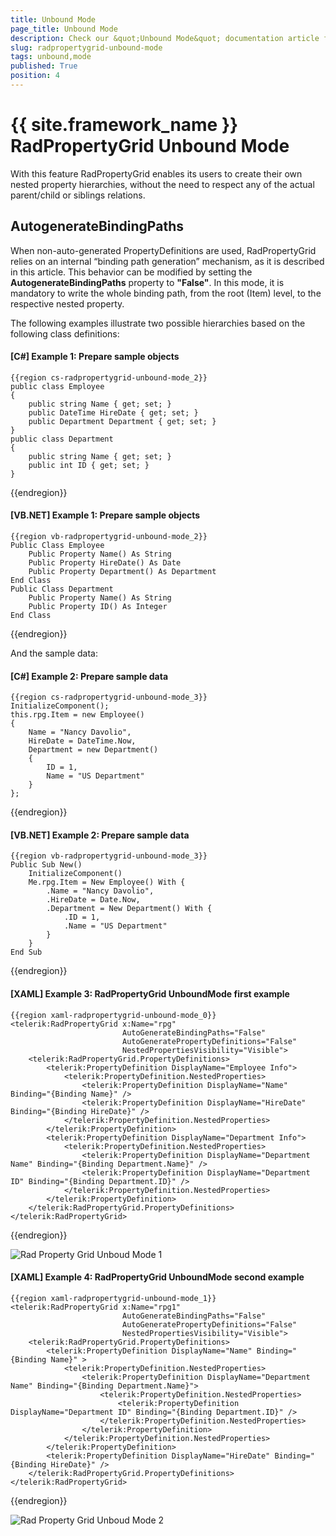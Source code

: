 ```yaml
---
title: Unbound Mode
page_title: Unbound Mode
description: Check our &quot;Unbound Mode&quot; documentation article for the RadPropertyGrid {{ site.framework_name }} control.
slug: radpropertygrid-unbound-mode
tags: unbound,mode
published: True
position: 4
---
```


# {{ site.framework_name }} RadPropertyGrid Unbound Mode

With this feature RadPropertyGrid enables its users to create their own nested property hierarchies, without the need to respect any of the actual parent/child or siblings relations. 

## AutogenerateBindingPaths

When non-auto-generated PropertyDefinitions are used, RadPropertyGrid relies on an internal “binding path generation” mechanism, as it is described in this article. This behavior can be modified by setting the __AutogenerateBindingPaths__ property to __"False"__. In this mode, it is mandatory to write the whole binding path, from the root (Item) level, to the respective nested property. 

The following examples illustrate two possible hierarchies based on the following class definitions:

#### __[C#] Example 1: Prepare sample objects__

	{{region cs-radpropertygrid-unbound-mode_2}}
	public class Employee
	{
	    public string Name { get; set; }
	    public DateTime HireDate { get; set; }
	    public Department Department { get; set; }
	}
	public class Department
	{
	    public string Name { get; set; }
	    public int ID { get; set; }
	}
{{endregion}}

#### __[VB.NET] Example 1: Prepare sample objects__

	{{region vb-radpropertygrid-unbound-mode_2}}
	Public Class Employee
	    Public Property Name() As String
	    Public Property HireDate() As Date
	    Public Property Department() As Department
	End Class
	Public Class Department
	    Public Property Name() As String
	    Public Property ID() As Integer
	End Class
{{endregion}}

And the sample data:

#### __[C#] Example 2: Prepare sample data__

	{{region cs-radpropertygrid-unbound-mode_3}}
	InitializeComponent();
	this.rpg.Item = new Employee()
	{
	    Name = "Nancy Davolio",
	    HireDate = DateTime.Now,
	    Department = new Department()
	    {
	        ID = 1,
	        Name = "US Department"
	    }
	};
{{endregion}}

#### __[VB.NET] Example 2: Prepare sample data__

	{{region vb-radpropertygrid-unbound-mode_3}}
	Public Sub New()
	    InitializeComponent()
	    Me.rpg.Item = New Employee() With {
	        .Name = "Nancy Davolio",
	        .HireDate = Date.Now,
	        .Department = New Department() With {
	            .ID = 1,
	            .Name = "US Department"
	        }
	    }
	End Sub
{{endregion}}

#### __[XAML] Example 3: RadPropertyGrid UnboundMode first example__

	{{region xaml-radpropertygrid-unbound-mode_0}}
	<telerik:RadPropertyGrid x:Name="rpg" 
	                         AutoGenerateBindingPaths="False" 
	                         AutoGeneratePropertyDefinitions="False" 
	                         NestedPropertiesVisibility="Visible">
	    <telerik:RadPropertyGrid.PropertyDefinitions>
	        <telerik:PropertyDefinition DisplayName="Employee Info">
	            <telerik:PropertyDefinition.NestedProperties>
	                <telerik:PropertyDefinition DisplayName="Name" Binding="{Binding Name}" />
	                <telerik:PropertyDefinition DisplayName="HireDate" Binding="{Binding HireDate}" />
	            </telerik:PropertyDefinition.NestedProperties>
	        </telerik:PropertyDefinition>
	        <telerik:PropertyDefinition DisplayName="Department Info">
	            <telerik:PropertyDefinition.NestedProperties>
	                <telerik:PropertyDefinition DisplayName="Department Name" Binding="{Binding Department.Name}" />
	                <telerik:PropertyDefinition DisplayName="Department ID" Binding="{Binding Department.ID}" />
	            </telerik:PropertyDefinition.NestedProperties>
	        </telerik:PropertyDefinition>
	    </telerik:RadPropertyGrid.PropertyDefinitions>
	</telerik:RadPropertyGrid>
{{endregion}}

![Rad Property Grid Unboud Mode 1](images/RadPropertyGrid_UnboudMode1.png)

#### __[XAML] Example 4: RadPropertyGrid UnboundMode second example__

	{{region xaml-radpropertygrid-unbound-mode_1}}
	<telerik:RadPropertyGrid x:Name="rpg1" 
	                         AutoGenerateBindingPaths="False" 
	                         AutoGeneratePropertyDefinitions="False" 
	                         NestedPropertiesVisibility="Visible">
	    <telerik:RadPropertyGrid.PropertyDefinitions>
	        <telerik:PropertyDefinition DisplayName="Name" Binding="{Binding Name}" >
	            <telerik:PropertyDefinition.NestedProperties>
	                <telerik:PropertyDefinition DisplayName="Department Name" Binding="{Binding Department.Name}">
	                    <telerik:PropertyDefinition.NestedProperties>
	                        <telerik:PropertyDefinition DisplayName="Department ID" Binding="{Binding Department.ID}" />
	                    </telerik:PropertyDefinition.NestedProperties>
	                </telerik:PropertyDefinition>
	            </telerik:PropertyDefinition.NestedProperties>
	        </telerik:PropertyDefinition>
	        <telerik:PropertyDefinition DisplayName="HireDate" Binding="{Binding HireDate}" />
	    </telerik:RadPropertyGrid.PropertyDefinitions>
	</telerik:RadPropertyGrid>
{{endregion}}

![Rad Property Grid Unboud Mode 2](images/RadPropertyGrid_UnboudMode2.png)
